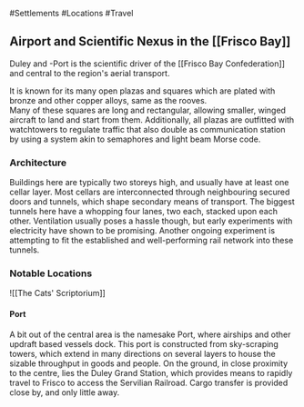 #Settlements #Locations #Travel 
## Airport and Scientific Nexus in the [[Frisco Bay]]


Duley and -Port is the scientific driver of the [[Frisco Bay Confederation]] and central to the region's aerial transport. 

It is known for its many open plazas and squares which are plated with bronze and other copper alloys, same as the rooves.  
Many of these squares are long and rectangular, allowing smaller, winged aircraft to land and start from them. Additionally, all plazas are outfitted with watchtowers to regulate traffic that also double as communication station by using a system akin to semaphores and light beam Morse code. 
### Architecture
Buildings here are typically two storeys high, and usually have at least one cellar layer. 
Most cellars are interconnected through neighbouring secured doors and tunnels, which shape secondary means of transport. 
The biggest tunnels here have a whopping four lanes, two each, stacked upon each other. Ventilation usually poses a hassle though, but early experiments with electricity have shown to be promising. 
Another ongoing experiment is attempting to fit the established and well-performing rail network into these tunnels. 
### Notable Locations
![[The Cats' Scriptorium]]
#### Port
A bit out of the central area is the namesake Port, where airships and other updraft based vessels dock. This port is constructed from sky-scraping towers, which extend in many directions on several layers to house the sizable throughput in goods and people. On the ground, in close proximity to the centre, lies the Duley Grand Station, which provides means to rapidly travel to Frisco to access the Servilian Railroad. 
Cargo transfer is provided close by, and only little away. 
#### 